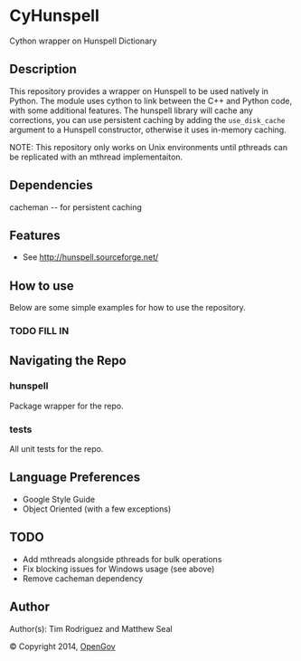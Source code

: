 # CyHunspell
Cython wrapper on Hunspell Dictionary

## Description
This repository provides a wrapper on Hunspell to be used natively in Python. The module uses
cython to link between the C++ and Python code, with some additional features. The hunspell
library will cache any corrections, you can use persistent caching by adding the `use_disk_cache`
argument to a Hunspell constructor, otherwise it uses in-memory caching.

NOTE: This repository only works on Unix environments until pthreads can be replicated with an
mthread implementaiton.

## Dependencies
cacheman -- for persistent caching

## Features
* See http://hunspell.sourceforge.net/

## How to use
Below are some simple examples for how to use the repository.

### TODO FILL IN

## Navigating the Repo
### hunspell
Package wrapper for the repo.

### tests
All unit tests for the repo.

## Language Preferences
* Google Style Guide
* Object Oriented (with a few exceptions)

## TODO
* Add mthreads alongside pthreads for bulk operations
* Fix blocking issues for Windows usage (see above)
* Remove cacheman dependency

## Author
Author(s): Tim Rodriguez and Matthew Seal

&copy; Copyright 2014, [OpenGov](http://opengov.com)
